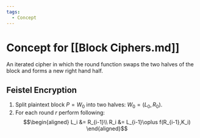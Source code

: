 ```yaml
---
tags:
  - Concept
---
```

# Concept for [[Block Ciphers.md]]

An iterated cipher in which the round function swaps the two halves of the block and forms a new right hand half.

## Feistel Encryption
1. Split plaintext block $P=W_0$ into two halves: $W_0=(L_0, R_0)$.
2. For each round $r$ perform following:
$$\begin{aligned}
L_i &= R_{i-1}\\
R_i &= L_{i-1}\oplus f(R_{i-1},K_i)
\end{aligned}$$
